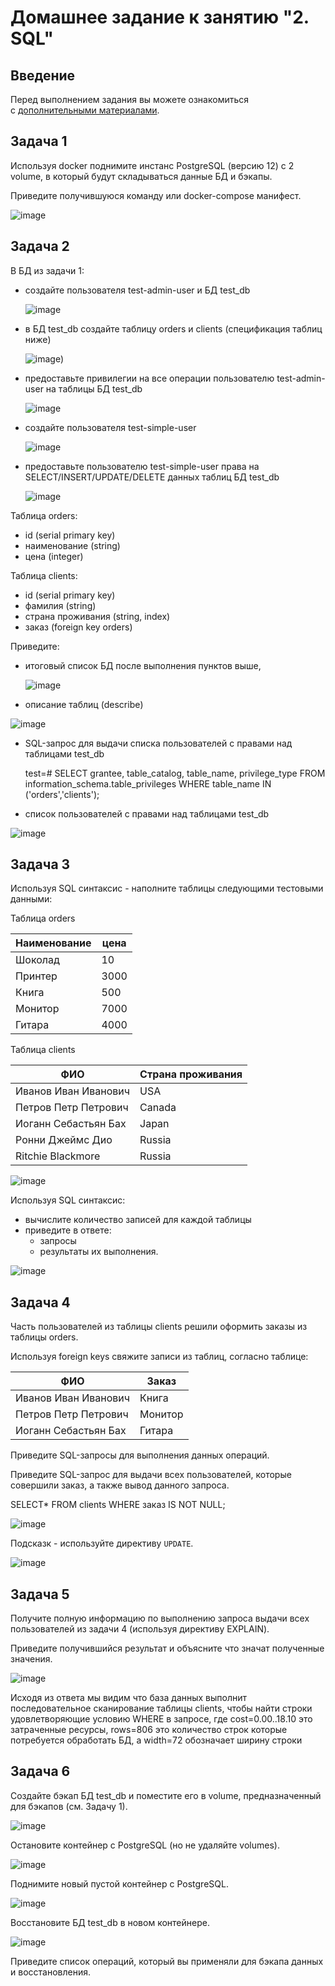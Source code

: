 # Домашнее задание к занятию "2. SQL"

## Введение

Перед выполнением задания вы можете ознакомиться с [дополнительными материалами](https://github.com/netology-code/virt-homeworks/blob/virt-11/additional/README.md).

## Задача 1

Используя docker поднимите инстанс PostgreSQL (версию 12) c 2 volume, в который будут складываться данные БД и бэкапы.

Приведите получившуюся команду или docker-compose манифест.

![image](https://github.com/SaisPRM/devops-netology/blob/main/06-db-02-sql/pic/docker-compose.jpg)

## Задача 2

В БД из задачи 1:

- создайте пользователя test-admin-user и БД test_db
  
  ![image](https://github.com/SaisPRM/devops-netology/blob/main/06-db-02-sql/pic/2.1.jpg)
- в БД test_db создайте таблицу orders и clients (спeцификация таблиц ниже)
  
  ![image](https://github.com/SaisPRM/devops-netology/blob/main/06-db-02-sql/pic/2.2.jpg))
- предоставьте привилегии на все операции пользователю test-admin-user на таблицы БД test_db
  
  ![image](https://github.com/SaisPRM/devops-netology/blob/main/06-db-02-sql/pic/2.3.jpg)
- создайте пользователя test-simple-user
  
  ![image](https://github.com/SaisPRM/devops-netology/blob/main/06-db-02-sql/pic/2.4.jpg)
- предоставьте пользователю test-simple-user права на SELECT/INSERT/UPDATE/DELETE данных таблиц БД test_db
  
  ![image](https://github.com/SaisPRM/devops-netology/blob/main/06-db-02-sql/pic/2.5.jpg)

Таблица orders:

- id (serial primary key)
- наименование (string)
- цена (integer)

Таблица clients:

- id (serial primary key)
- фамилия (string)
- страна проживания (string, index)
- заказ (foreign key orders)

Приведите:

- итоговый список БД после выполнения пунктов выше,
  
  ![image](https://github.com/SaisPRM/devops-netology/blob/main/06-db-02-sql/pic/2.6.jpg)
- описание таблиц (describe)
  
 ![image](https://github.com/SaisPRM/devops-netology/blob/main/06-db-02-sql/pic/2.7.jpg)
- SQL-запрос для выдачи списка пользователей с правами над таблицами test_db
  
  test=# SELECT grantee, table_catalog, table_name, privilege_type FROM information_schema.table_privileges WHERE table_name IN ('orders','clients');
- список пользователей с правами над таблицами test_db
  
![image](https://github.com/SaisPRM/devops-netology/blob/main/06-db-02-sql/pic/2.8.jpg)

## Задача 3

Используя SQL синтаксис - наполните таблицы следующими тестовыми данными:

Таблица orders

| Наименование | цена |
| ------------ | ---- |
| Шоколад      | 10   |
| Принтер      | 3000 |
| Книга        | 500  |
| Монитор      | 7000 |
| Гитара       | 4000 |

Таблица clients

| ФИО                  | Страна проживания |
| -------------------- | ----------------- |
| Иванов Иван Иванович | USA               |
| Петров Петр Петрович | Canada            |
| Иоганн Себастьян Бах | Japan             |
| Ронни Джеймс Дио     | Russia            |
| Ritchie Blackmore    | Russia            |

![image](https://github.com/SaisPRM/devops-netology/blob/main/06-db-02-sql/pic/3.1.jpg)

Используя SQL синтаксис:

- вычислите количество записей для каждой таблицы
- приведите в ответе:
  - запросы
  - результаты их выполнения.
    
 ![image](https://github.com/SaisPRM/devops-netology/blob/main/06-db-02-sql/pic/3.1.jpg)

## Задача 4

Часть пользователей из таблицы clients решили оформить заказы из таблицы orders.

Используя foreign keys свяжите записи из таблиц, согласно таблице:

| ФИО                  | Заказ   |
| -------------------- | ------- |
| Иванов Иван Иванович | Книга   |
| Петров Петр Петрович | Монитор |
| Иоганн Себастьян Бах | Гитара  |

Приведите SQL-запросы для выполнения данных операций.

Приведите SQL-запрос для выдачи всех пользователей, которые совершили заказ, а также вывод данного запроса.

SELECT* FROM clients WHERE заказ IS NOT NULL;

![image](https://github.com/SaisPRM/devops-netology/blob/main/06-db-02-sql/pic/Screenshot_1.jpg)

Подсказк - используйте директиву `UPDATE`.

![image](https://github.com/SaisPRM/devops-netology/blob/main/06-db-02-sql/pic/4.1.jpg)

## Задача 5

Получите полную информацию по выполнению запроса выдачи всех пользователей из задачи 4 (используя директиву EXPLAIN).

Приведите получившийся результат и объясните что значат полученные значения.

![image](https://github.com/SaisPRM/devops-netology/blob/main/06-db-02-sql/pic/5.1.jpg)

Исходя из ответа мы видим что база данных выполнит последовательное сканирование таблицы clients, чтобы найти строки удовлетворяющие условию WHERE в запросе, где cost=0.00..18.10 это затраченные ресурсы, rows=806 это количество строк которые потребуется обработать БД, а width=72 обозначает ширину строки

## Задача 6

Создайте бэкап БД test_db и поместите его в volume, предназначенный для бэкапов (см. Задачу 1).

![image](https://github.com/SaisPRM/devops-netology/blob/main/06-db-02-sql/pic/6,1.jpg)

Остановите контейнер с PostgreSQL (но не удаляйте volumes).

![image](https://github.com/SaisPRM/devops-netology/blob/main/06-db-02-sql/pic/6,2.jpg)

Поднимите новый пустой контейнер с PostgreSQL.

![image](https://github.com/SaisPRM/devops-netology/blob/main/06-db-02-sql/pic/6,3.jpg)

Восстановите БД test_db в новом контейнере.

![image](https://github.com/SaisPRM/devops-netology/blob/main/06-db-02-sql/pic/6.4.jpg)

Приведите список операций, который вы применяли для бэкапа данных и восстановления.

